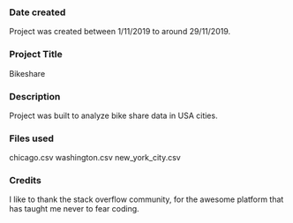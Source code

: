 ### Date created
Project was created between 1/11/2019 to around 29/11/2019.

### Project Title
Bikeshare

### Description
Project was built to analyze bike share data in USA cities.

### Files used
chicago.csv
washington.csv
new_york_city.csv

### Credits
I like to thank the stack overflow community, for the awesome platform that has taught me never to fear coding.
